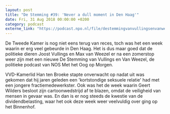 ```yaml
---
layout: post
title: "De Stemming #39: 'Never a dull moment in Den Haag'"
date: Fri, 31 Aug 2018 00:00:00 +0200
category: podcast
externe_link: "https://podcast.npo.nl/file/destemmingvanvullingsenvanweezel/2952/nporadio1_destemmingvanvullingsenvanweezel_20180831_de-stemming-39-never-a-dull-moment-in-den-haag.mp3"
---
```


De Tweede Kamer is nog niet eens terug van reces, toch was het een week waarin er erg veel gebeurde in Den Haag. Het is dus maar goed dat de politieke dieren Joost Vullings en Max van Weezel er na een zomerstop weer zijn met een nieuwe De Stemming van Vullings en Van Weezel, de politieke podcast van NOS Met het Oog op Morgen.

VVD-Kamerlid Han ten Broeke stapte onverwacht op nadat uit was gekomen dat hij jaren geleden een 'kortstondige seksuele relatie' had met een jongere fractiemedewerkster. Ook was het de week waarin Geert Wilders besloot zijn cartoonwedstrijd af te blazen, omdat de veiligheid van mensen in gevaar was. En dan is er nog steeds de kwestie van de dividendbelasting, waar het ook deze week weer veelvuldig over ging op het Binnenhof.
